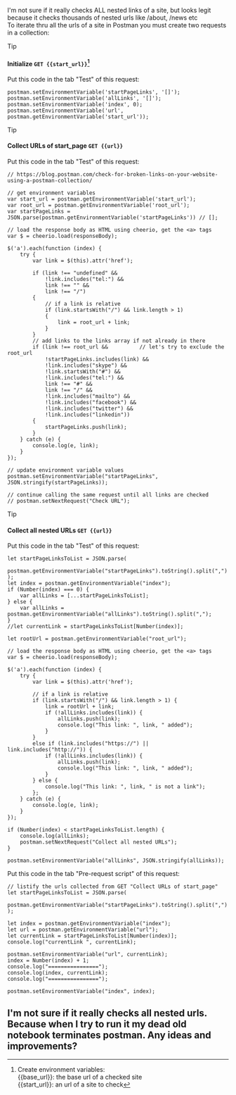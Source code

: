 I'm not sure if it really checks ALL nested links of a site, but looks legit because it checks thousands of nested urls like /about, /news etc  
To iterate thru all the urls of a site in Postman you must create two requests in a collection:  

> [!TIP]
> #### Initialize ```GET {{start_url}}```[^1]
Put this code in the tab "Test" of this request:    
```
postman.setEnvironmentVariable('startPageLinks', '[]');
postman.setEnvironmentVariable('allLinks', '[]');
postman.setEnvironmentVariable('index', 0);
postman.setEnvironmentVariable('url', postman.getEnvironmentVariable('start_url'));
```
  
> [!TIP]
> #### Collect URLs of start_page ```GET {{url}}```
Put this code in the tab "Test" of this request:    
```
// https://blog.postman.com/check-for-broken-links-on-your-website-using-a-postman-collection/

// get environment variables
var start_url = postman.getEnvironmentVariable('start_url');
var root_url = postman.getEnvironmentVariable('root_url');
var startPageLinks = JSON.parse(postman.getEnvironmentVariable('startPageLinks')) // [];

// load the response body as HTML using cheerio, get the <a> tags
var $ = cheerio.load(responseBody);

$('a').each(function (index) {
    try { 
        var link = $(this).attr('href');

        if (link !== "undefined" && 
            !link.includes("tel:") && 
            link !== "" &&
            link !== "/")
        {
            // if a link is relative
            if (link.startsWith("/") && link.length > 1) 
            {
                link = root_url + link;
            }
        }
        // add links to the links array if not already in there           
        if (link !== root_url &&          // let's try to exclude the root_url
            !startPageLinks.includes(link) && 
            !link.includes("skype") && 
            !link.startsWith("#") &&
            !link.includes("tel:") &&
            link !== "#" &&
            link !== "/" &&
            !link.includes("mailto") &&
            !link.includes("facebook") &&
            !link.includes("twitter") &&
            !link.includes("linkedin")) 
        {
            startPageLinks.push(link);
        }  
    } catch (e) {
        console.log(e, link);
    }
});

// update environment variable values
postman.setEnvironmentVariable("startPageLinks", JSON.stringify(startPageLinks));

// continue calling the same request until all links are checked
// postman.setNextRequest("Check URL");
```

> [!TIP]
> #### Collect all nested URLs ```GET {{url}}```
Put this code in the tab "Test" of this request:  
```
let startPageLinksToList = JSON.parse(
    postman.getEnvironmentVariable("startPageLinks").toString().split(",")
);
let index = postman.getEnvironmentVariable("index");
if (Number(index) === 0) {
    var allLinks = [...startPageLinksToList];
} else {
    var allLinks = postman.getEnvironmentVariable("allLinks").toString().split(",");
}
//let currentLink = startPageLinksToList[Number(index)];

let rootUrl = postman.getEnvironmentVariable("root_url"); 

// load the response body as HTML using cheerio, get the <a> tags
var $ = cheerio.load(responseBody);
    
$('a').each(function (index) {
    try { 
        var link = $(this).attr('href'); 

        // if a link is relative
        if (link.startsWith("/") && link.length > 1) {
            link = rootUrl + link;
            if (!allLinks.includes(link)) {
                allLinks.push(link);
                console.log("This link: ", link, " added");
            }
        } 
        else if (link.includes("https://") || link.includes("http://")) {
            if (!allLinks.includes(link)) {
                allLinks.push(link);
                console.log("This link: ", link, " added");
            } 
        } else {
            console.log("This link: ", link, " is not a link");
        }; 
    } catch (e) {
        console.log(e, link);
    }
});

if (Number(index) < startPageLinksToList.length) {
    console.log(allLinks);
    postman.setNextRequest("Collect all nested URLs");
} 

postman.setEnvironmentVariable("allLinks", JSON.stringify(allLinks));
```  
Put this code in the tab "Pre-request script" of this request:  
```
// listify the urls collected from GET "Collect URLs of start_page"
let startPageLinksToList = JSON.parse(
    postman.getEnvironmentVariable("startPageLinks").toString().split(",")
);

let index = postman.getEnvironmentVariable("index");
let url = postman.getEnvironmentVariable("url");
let currentLink = startPageLinksToList[Number(index)];
console.log("currentLink ", currentLink);

postman.setEnvironmentVariable("url", currentLink);
index = Number(index) + 1;
console.log("================");
console.log(index, currentLink);
console.log("================");

postman.setEnvironmentVariable("index", index);
```

## I'm not sure if it really checks all nested urls. Because when I try to run it my dead old notebook terminates postman. Any ideas and improvements?

[^1]: Create environment variables:  
{{base_url}}: the base url of a checked site  
{{start_url}}: an url of a site to check

